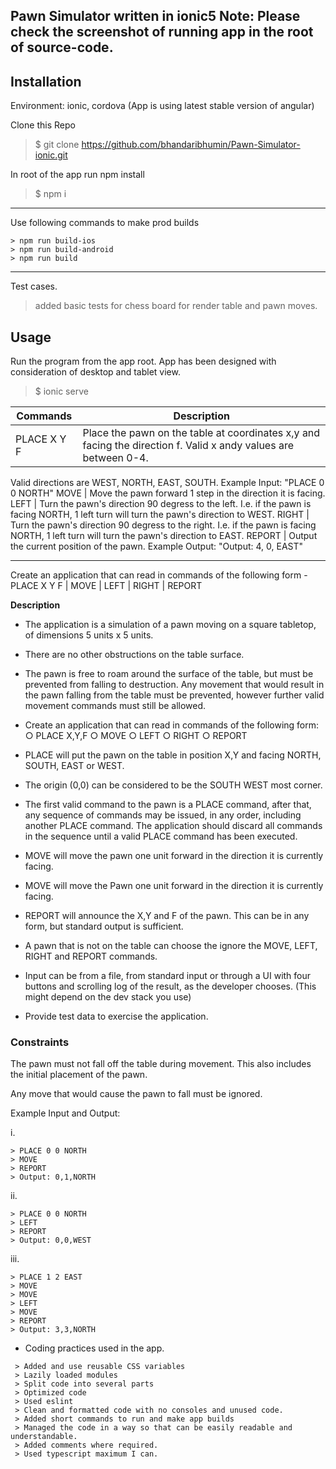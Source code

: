 Pawn Simulator written in ionic5
Note: Please check the screenshot of running app in the root of source-code.
---

## Installation

Environment: ionic, cordova
(App is using latest stable version of angular)

Clone this Repo

> \$ git clone https://github.com/bhandaribhumin/Pawn-Simulator-ionic.git

In root of the app run npm install

> \$ npm i

---

Use following commands to make prod builds

```
> npm run build-ios
> npm run build-android
> npm run build
```
---

Test cases.
> added basic tests for chess board for render table and pawn moves.

## Usage

Run the program from the app root. App has been designed with consideration of desktop and tablet view.

> \$ ionic serve

| Commands    | Description                                                                                                      |
| ----------- | ---------------------------------------------------------------------------------------------------------------- |
| PLACE X Y F | Place the pawn on the table at coordinates x,y and facing the direction f. Valid x andy values are between 0-4. |

Valid directions are WEST, NORTH, EAST, SOUTH. Example Input: "PLACE 0 0 NORTH"
MOVE | Move the pawn forward 1 step in the direction it is facing.
LEFT | Turn the pawn's direction 90 degress to the left. I.e. if the pawn is facing NORTH, 1 left turn will turn the pawn's direction to WEST.
RIGHT | Turn the pawn's direction 90 degress to the right. I.e. if the pawn is facing NORTH, 1 left turn will turn the pawn's direction to EAST.
REPORT | Output the current position of the pawn. Example Output: "Output: 4, 0, EAST"

---

Create an application that can read in commands of the following form - PLACE X Y F | MOVE | LEFT | RIGHT | REPORT

**Description**

- The application is a simulation of a pawn moving on a square tabletop, of
  dimensions 5 units x 5 units.

- There are no other obstructions on the table surface.

- The pawn is free to roam around the surface of the table, but must be prevented from
  falling to destruction. Any movement that would result in the pawn falling from the
  table must be prevented, however further valid movement commands must still be
  allowed.

- Create an application that can read in commands of the following form:
  ○ PLACE X,Y,F
  ○ MOVE
  ○ LEFT
  ○ RIGHT
  ○ REPORT

- PLACE will put the pawn on the table in position X,Y and facing NORTH, SOUTH,
  EAST or WEST.

- The origin (0,0) can be considered to be the SOUTH WEST most corner.
- The first valid command to the pawn is a PLACE command, after that, any sequence
  of commands may be issued, in any order, including another PLACE command. The
  application should discard all commands in the sequence until a valid PLACE
  command has been executed.
- MOVE will move the pawn one unit forward in the direction it is currently facing.
- MOVE will move the Pawn one unit forward in the direction it is currently facing.
- REPORT will announce the X,Y and F of the pawn. This can be in any form, but
  standard output is sufficient.
- A pawn that is not on the table can choose the ignore the MOVE, LEFT, RIGHT and
  REPORT commands.
- Input can be from a file, from standard input or through a UI with four buttons and
  scrolling log of the result, as the developer chooses. (This might depend on the dev
  stack you use)
- Provide test data to exercise the application.

### Constraints

The pawn must not fall off the table during movement. This also includes the
initial placement of the pawn.

Any move that would cause the pawn to fall must be ignored.

Example Input and Output:

i.

```
> PLACE 0 0 NORTH
> MOVE
> REPORT
> Output: 0,1,NORTH

```

ii.

```
> PLACE 0 0 NORTH
> LEFT
> REPORT
> Output: 0,0,WEST
```

iii.

```
> PLACE 1 2 EAST
> MOVE
> MOVE
> LEFT
> MOVE
> REPORT
> Output: 3,3,NORTH
```


* Coding practices used in the app.
```
 > Added and use reusable CSS variables
 > Lazily loaded modules
 > Split code into several parts
 > Optimized code
 > Used eslint
 > Clean and formatted code with no consoles and unused code.
 > Added short commands to run and make app builds
 > Managed the code in a way so that can be easily readable and understandable.
 > Added comments where required.
 > Used typescript maximum I can.
```

